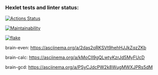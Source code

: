 ### Hexlet tests and linter status:
[![Actions Status](https://github.com/nikon2127/python-project-lvl1/workflows/hexlet-check/badge.svg)](https://github.com/nikon2127/python-project-lvl1/actions)

[![Maintainability](https://api.codeclimate.com/v1/badges/d6f03406624b86a721f6/maintainability)](https://codeclimate.com/github/nikon2127/python-project-lvl1/maintainability)

[![flake](https://github.com/nikon2127/python-project-lvl1/actions/workflows/flake.yml/badge.svg)](https://github.com/nikon2127/python-project-lvl1/actions/workflows/flake.yml)

brain-even: https://asciinema.org/a/2das2oRKSVt9hehHJJkZqzZKb

brain-calc: https://asciinema.org/a/kMoCll9gQLwtyKzrJd5MyFUcD

brain-gcd: https://asciinema.org/a/PSyCJdcPW2k8WugMWXJPRs5dM